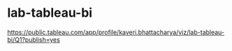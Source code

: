 # lab-tableau-bi
https://public.tableau.com/app/profile/kaveri.bhattacharya/viz/lab-tableau-bi/Q1?publish=yes
